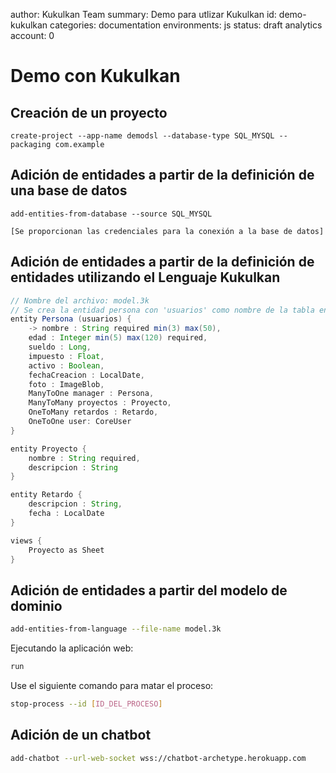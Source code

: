 author: Kukulkan Team
summary: Demo para utlizar Kukulkan
id: demo-kukulkan
categories: documentation
environments: js
status: draft
analytics account: 0

# Demo con Kukulkan

## Creación de un proyecto

```shell
create-project --app-name demodsl --database-type SQL_MYSQL --packaging com.example
```

## Adición de entidades a partir de la definición de una base de datos

```shell
add-entities-from-database --source SQL_MYSQL

[Se proporcionan las credenciales para la conexión a la base de datos]

```

## Adición de entidades a partir de la definición de entidades utilizando el Lenguaje Kukulkan

```java
// Nombre del archivo: model.3k
// Se crea la entidad persona con 'usuarios' como nombre de la tabla en la base de datos
entity Persona (usuarios) {
    -> nombre : String required min(3) max(50),
    edad : Integer min(5) max(120) required,
    sueldo : Long,
    impuesto : Float,
    activo : Boolean,
    fechaCreacion : LocalDate,
    foto : ImageBlob,
    ManyToOne manager : Persona,
    ManyToMany proyectos : Proyecto,
    OneToMany retardos : Retardo,
    OneToOne user: CoreUser
}

entity Proyecto {
    nombre : String required,
    descripcion : String
}

entity Retardo {
    descripcion : String,
    fecha : LocalDate
}

views {
    Proyecto as Sheet
}
```

## Adición de entidades a partir del modelo de dominio

```bash
add-entities-from-language --file-name model.3k
```

Ejecutando la aplicación web:  

```bash
run
```

Use el siguiente comando para matar el proceso:  

```bash
stop-process --id [ID_DEL_PROCESO]
```

## Adición de un chatbot

```bash
add-chatbot --url-web-socket wss://chatbot-archetype.herokuapp.com
```
